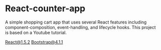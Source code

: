 # React-counter-app
A simple shopping cart app that uses several React features including component-composition, event-handling, and lifecycle hooks.
This project is based on a Youtube tutorial.

React@1.5.2
Bootstrap@4.1.1
